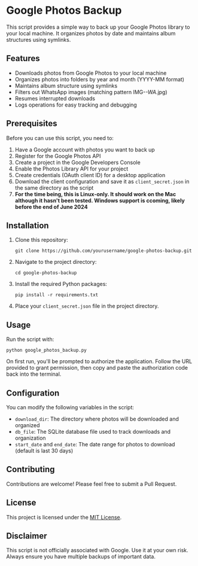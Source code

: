 # Google Photos Backup

This script provides a simple way to back up your Google Photos library to your local machine. It organizes photos by date and maintains album structures using symlinks.

## Features

- Downloads photos from Google Photos to your local machine
- Organizes photos into folders by year and month (YYYY-MM format)
- Maintains album structure using symlinks
- Filters out WhatsApp images (matching pattern IMG-*-WA*.jpg)
- Resumes interrupted downloads
- Logs operations for easy tracking and debugging

## Prerequisites

Before you can use this script, you need to:

1. Have a Google account with photos you want to back up
2. Register for the Google Photos API
3. Create a project in the Google Developers Console
4. Enable the Photos Library API for your project
5. Create credentials (OAuth client ID) for a desktop application
6. Download the client configuration and save it as `client_secret.json` in the same directory as the script
7. **For the time being, this is Linux-only. It should work on the Mac although it hasn't been tested. Windows support is ccoming, likely before the end of June 2024**

## Installation

1. Clone this repository:
   ```
   git clone https://github.com/yourusername/google-photos-backup.git
   ```

2. Navigate to the project directory:
   ```
   cd google-photos-backup
   ```

3. Install the required Python packages:
   ```
   pip install -r requirements.txt
   ```

4. Place your `client_secret.json` file in the project directory.

## Usage

Run the script with:

```
python google_photos_backup.py
```

On first run, you'll be prompted to authorize the application. Follow the URL provided to grant permission, then copy and paste the authorization code back into the terminal.

## Configuration

You can modify the following variables in the script:

- `download_dir`: The directory where photos will be downloaded and organized
- `db_file`: The SQLite database file used to track downloads and organization
- `start_date` and `end_date`: The date range for photos to download (default is last 30 days)

## Contributing

Contributions are welcome! Please feel free to submit a Pull Request.

## License

This project is licensed under the [MIT License](LICENSE).

## Disclaimer

This script is not officially associated with Google. Use it at your own risk. Always ensure you have multiple backups of important data.